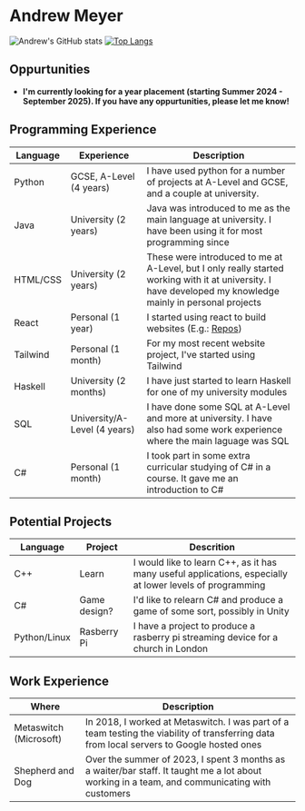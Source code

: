 # Andrew Meyer

![Andrew's GitHub stats](https://github-readme-stats.vercel.app/api?username=andrew03meyer&show_icons=true&theme=radical) [![Top Langs](https://github-readme-stats.vercel.app/api/top-langs/?username=andrew03meyer)](https://github.com/andrew03meyer/github-readme-stats&theme=radical)


## Oppurtunities
 - **I'm currently looking for a year placement (starting Summer 2024 - September 2025). If you have any oppurtunities, please let me know!**

## Programming Experience
| Language | Experience     | Description |
| -------- | ---------------------------- | -------------------------------------------------------------------------------------------------------------------------- |
| Python   | GCSE, A-Level  (4 years)     | I have used python for a number of projects at A-Level and GCSE, and a couple at university.                               |
| Java     | University    (2 years)      | Java was introduced to me as the main language at university. I have been using it for most programming since              |
| HTML/CSS | University (2 years)         | These were introduced to me at A-Level, but I only really started working with it at university. I have developed my                                                knowledge mainly in personal projects                                                                                                                                  |
| React    | Personal (1 year)            | I started using react to build websites (E.g.: [Repos](https://github.com/andrew03meyer/Andrew-Meyer))                     |
| Tailwind | Personal (1 month)           | For my most recent website project, I've started using Tailwind                                                            |
| Haskell  | University (2 months)        | I have just started to learn Haskell for one of my university modules                                                      |
| SQL      | University/A-Level (4 years) | I have done some SQL at A-Level and more at university. I have also had some work experience where the main laguage was SQL|
| C#       | Personal (1 month)           | I took part in some extra curricular studying of C# in a course. It gave me an introduction to C#                          |

## Potential Projects
| Language     | Project      | Descrition                                                                                               |
| ------------ | ------------ | -------------------------------------------------------------------------------------------------------- |
| C++          | Learn        | I would like to learn C++, as it has many useful applications, especially at lower levels of programming |
| C#           | Game design? | I'd like to relearn C# and produce a game of some sort, possibly in Unity                                |
| Python/Linux | Rasberry Pi  | I have a project to produce a rasberry pi streaming device for a church in London                        |

## Work Experience
| Where                  | Description                                                                                                                                   |
| ---------------------- | --------------------------------------------------------------------------------------------------------------------------------------------- |
| Metaswitch (Microsoft) | In 2018, I worked at Metaswitch. I was part of a team testing the viability of transferring data from local servers to Google hosted ones     |
|Shepherd and Dog        | Over the summer of 2023, I spent 3 months as a waiter/bar staff. It taught me a lot about working in a team, and communicating with customers |
